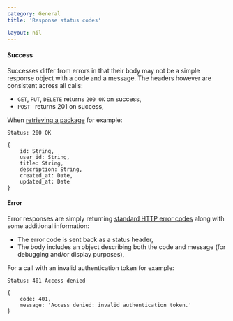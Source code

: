 ```yaml
---
category: General
title: 'Response status codes'

layout: nil
---
```


#### Success

Successes differ from errors in that their body may not be a simple response object with a code and a message. The headers however are consistent across all calls:

* `GET`, `PUT`, `DELETE` returns `200 OK` on success,
* `POST ` returns 201 on success,

When [retrieving a package](#/get-package) for example:

    Status: 200 OK
    
    {
        id: String,
        user_id: String,
        title: String,
        description: String,
        created_at: Date,
        updated_at: Date
    }

#### Error

Error responses are simply returning [standard HTTP error codes](http://www.w3.org/Protocols/rfc2616/rfc2616-sec10.html) along with some additional information:

* The error code is sent back as a status header,
* The body includes an object describing both the code and message (for debugging and/or display purposes),

For a call with an invalid authentication token for example:

    Status: 401 Access denied
    
    {
        code: 401,
        message: 'Access denied: invalid authentication token.'
    }
    
